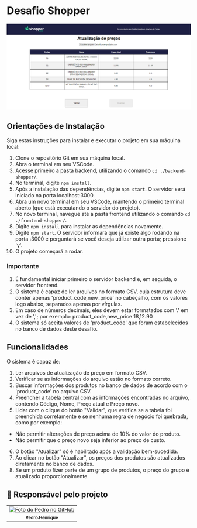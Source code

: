# Desafio Shopper

![Imagem do Projeto](./tela-inicial.png)

## Orientações de Instalação

Siga estas instruções para instalar e executar o projeto em sua máquina local:

1. Clone o repositório Git em sua máquina local.
2. Abra o terminal em seu VSCode.
3. Acesse primeiro a pasta backend, utilizando o comando `cd ./backend-shopper/`.
4. No terminal, digite `npm install`.
5. Após a instalação das dependências, digite `npm start`. O servidor será iniciado na porta localhost:3000.
6. Abra um novo terminal em seu VSCode, mantendo o primeiro terminal aberto (que está executando o servidor do projeto).
7. No novo terminal, navegue até a pasta frontend utilizando o comando `cd ./frontend-shopper/`.
8. Digite `npm install` para instalar as dependências novamente.
9. Digite `npm start`. O servidor informará que já existe algo rodando na porta :3000 e perguntará se você deseja utilizar outra porta; pressione 'y'.
10. O projeto começará a rodar.

### Importante

1. É fundamental iniciar primeiro o servidor backend e, em seguida, o servidor frontend.
2. O sistema é capaz de ler arquivos no formato CSV, cuja estrutura deve conter apenas 'product_code,new_price' no cabeçalho, com os valores logo abaixo, separados apenas por vírgulas.
3. Em caso de números decimais, eles devem estar formatados com '.' em vez de ','; por exemplo:
product_code,new_price
18,12.90
4. O sistema só aceita valores de 'product_code' que foram estabelecidos no banco de dados deste desafio.

## Funcionalidades

O sistema é capaz de:

1. Ler arquivos de atualização de preço em formato CSV.
2. Verificar se as informações do arquivo estão no formato correto.
3. Buscar informações dos produtos no banco de dados de acordo com o 'product_code' no arquivo CSV.
4. Preencher a tabela central com as informações encontradas no arquivo, contendo Código, Nome, Preço atual e Preço novo.
5. Lidar com o clique do botão "Validar", que verifica se a tabela foi preenchida corretamente e se nenhuma regra de negócio foi quebrada, como por exemplo:
- Não permitir alterações de preço acima de 10% do valor do produto.
- Não permitir que o preço novo seja inferior ao preço de custo.
6. O botão "Atualizar" só é habilitado após a validação bem-sucedida.
7. Ao clicar no botão "Atualizar", os preços dos produtos são atualizados diretamente no banco de dados.
8. Se um produto fizer parte de um grupo de produtos, o preço do grupo é atualizado proporcionalmente.


## 🤝 Responsável pelo projeto



<table>
  <tr>
    <td align="center">
      <a href="#">
      <img src="./assets/download.jpg" width="100px;" alt="Foto do Pedro no GitHub"/><br>
        <sub>
          <b> Pedro Henrique</b>
        </sub>
      </a>
    </td>
  </tr>
</table>